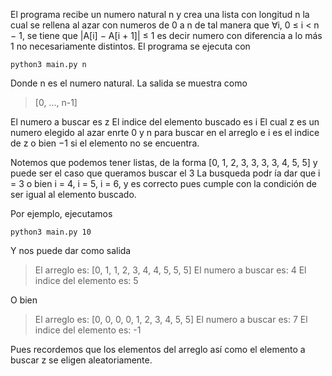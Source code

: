 El programa recibe un numero natural n y crea una lista con longitud n la cual se rellena al azar con numeros de 0 a n de tal manera que ∀i, 0 ≤ i < n − 1, se tiene que |A[i] − A[i + 1]| ≤ 1 es decir numero con diferencia a lo más 1 no necesariamente distintos.
El programa se ejecuta con

```
python3 main.py n
```

Donde n es el numero natural.
La salida se muestra como

> [0, ..., n-1]

El numero a buscar es z
El indice del elemento buscado es i
El cual z es un numero elegido al azar enrte 0 y n para buscar en el arreglo e i es el indice de z o bien −1 si el elemento no se encuentra.

Notemos que podemos tener listas, de la forma [0, 1, 2, 3, 3, 3, 3, 4, 5, 5] y puede ser el caso que queramos buscar el 3
La busqueda podr ́ıa dar que i = 3 o bien i = 4, i = 5, i = 6, y es correcto pues cumple con la condición de ser igual al elemento buscado.

Por ejemplo, ejecutamos

```
python3 main.py 10
```

Y nos puede dar como salida

> El arreglo es:
> [0, 1, 1, 2, 3, 4, 4, 5, 5, 5]
> El numero a buscar es: 4
> El indice del elemento es: 5

O bien

> El arreglo es:
> [0, 0, 0, 0, 1, 2, 3, 4, 5, 5]
> El numero a buscar es: 7
> El indice del elemento es: -1

Pues recordemos que los elementos del arreglo así como el elemento a buscar z se eligen aleatoriamente.